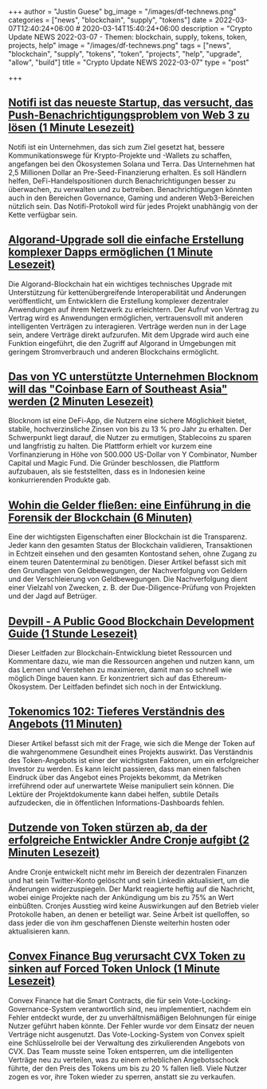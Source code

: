 +++
author = "Justin Guese"
bg_image = "/images/df-technews.png"
categories = ["news", "blockchain", "supply", "tokens"]
date = 2022-03-07T12:40:24+06:00 # 2020-03-14T15:40:24+06:00
description = "Crypto Update NEWS 2022-03-07 - Themen: blockchain, supply, tokens, token, projects, help"
image = "/images/df-technews.png"
tags = ["news", "blockchain", "supply", "tokens", "token", "projects", "help", "upgrade", "allow", "build"]
title = "Crypto Update NEWS 2022-03-07"
type = "post"

+++

## [Notifi ist das neueste Startup, das versucht, das Push-Benachrichtigungsproblem von Web 3 zu lösen (1 Minute Lesezeit)](https://www.coindesk.com/business/2022/03/03/notifi-is-latest-startup-trying-to-crack-web-3s-push-notification-problem/)

 Notifi ist ein Unternehmen, das sich zum Ziel gesetzt hat, bessere Kommunikationswege für Krypto-Projekte und -Wallets zu schaffen, angefangen bei den Ökosystemen Solana und Terra. Das Unternehmen hat 2,5 Millionen Dollar an Pre-Seed-Finanzierung erhalten. Es soll Händlern helfen, DeFi-Handelspositionen durch Benachrichtigungen besser zu überwachen, zu verwalten und zu betreiben. Benachrichtigungen könnten auch in den Bereichen Governance, Gaming und anderen Web3-Bereichen nützlich sein. Das Notifi-Protokoll wird für jedes Projekt unabhängig von der Kette verfügbar sein.

## [Algorand-Upgrade soll die einfache Erstellung komplexer Dapps ermöglichen (1 Minute Lesezeit)](https://www.coindesk.com/tech/2022/03/04/algorand-upgrade-set-to-allow-for-easy-creation-of-complex-dapps/)

 Die Algorand-Blockchain hat ein wichtiges technisches Upgrade mit Unterstützung für kettenübergreifende Interoperabilität und Änderungen veröffentlicht, um Entwicklern die Erstellung komplexer dezentraler Anwendungen auf ihrem Netzwerk zu erleichtern. Der Aufruf von Vertrag zu Vertrag wird es Anwendungen ermöglichen, vertrauensvoll mit anderen intelligenten Verträgen zu interagieren. Verträge werden nun in der Lage sein, andere Verträge direkt aufzurufen. Mit dem Upgrade wird auch eine Funktion eingeführt, die den Zugriff auf Algorand in Umgebungen mit geringem Stromverbrauch und anderen Blockchains ermöglicht.

## [Das von YC unterstützte Unternehmen Blocknom will das "Coinbase Earn of Southeast Asia" werden (2 Minuten Lesezeit)](https://techcrunch.com/2022/03/03/yc-backed-blocknom-wants-to-become-the-coinbase-earn-of-southeast-asia/)

 Blocknom ist eine DeFi-App, die Nutzern eine sichere Möglichkeit bietet, stabile, hochverzinsliche Zinsen von bis zu 13 % pro Jahr zu erhalten. Der Schwerpunkt liegt darauf, die Nutzer zu ermutigen, Stablecoins zu sparen und langfristig zu halten. Die Plattform erhielt vor kurzem eine Vorfinanzierung in Höhe von 500.000 US-Dollar von Y Combinator, Number Capital und Magic Fund. Die Gründer beschlossen, die Plattform aufzubauen, als sie feststellten, dass es in Indonesien keine konkurrierenden Produkte gab.

## [Wohin die Gelder fließen: eine Einführung in die Forensik der Blockchain (6 Minuten)](https://www.thedefiedge.com/an-introduction-to-on-chain-forensics/)

 Eine der wichtigsten Eigenschaften einer Blockchain ist die Transparenz. Jeder kann den gesamten Status der Blockchain validieren, Transaktionen in Echtzeit einsehen und den gesamten Kontostand sehen, ohne Zugang zu einem teuren Datenterminal zu benötigen. Dieser Artikel befasst sich mit den Grundlagen von Geldbewegungen, der Nachverfolgung von Geldern und der Verschleierung von Geldbewegungen. Die Nachverfolgung dient einer Vielzahl von Zwecken, z. B. der Due-Diligence-Prüfung von Projekten und der Jagd auf Betrüger.

## [Devpill - A Public Good Blockchain Development Guide (1 Stunde Lesezeit)](https://github.com/dcbuild3r/blockchain-development-guide)

 Dieser Leitfaden zur Blockchain-Entwicklung bietet Ressourcen und Kommentare dazu, wie man die Ressourcen angehen und nutzen kann, um das Lernen und Verstehen zu maximieren, damit man so schnell wie möglich Dinge bauen kann. Er konzentriert sich auf das Ethereum-Ökosystem. Der Leitfaden befindet sich noch in der Entwicklung.

## [Tokenomics 102: Tieferes Verständnis des Angebots (11 Minuten)](https://cryptonat.substack.com/p/tokenomics-102-supply?s=r)

 Dieser Artikel befasst sich mit der Frage, wie sich die Menge der Token auf die wahrgenommene Gesundheit eines Projekts auswirkt. Das Verständnis des Token-Angebots ist einer der wichtigsten Faktoren, um ein erfolgreicher Investor zu werden. Es kann leicht passieren, dass man einen falschen Eindruck über das Angebot eines Projekts bekommt, da Metriken irreführend oder auf unerwartete Weise manipuliert sein können. Die Lektüre der Projektdokumente kann dabei helfen, subtile Details aufzudecken, die in öffentlichen Informations-Dashboards fehlen.

## [Dutzende von Token stürzen ab, da der erfolgreiche Entwickler Andre Cronje aufgibt (2 Minuten Lesezeit)](https://www.coindesk.com/business/2022/03/06/dozens-of-tokens-tumble-as-prolific-developer-andre-cronje-calls-it-quits/)

 Andre Cronje entwickelt nicht mehr im Bereich der dezentralen Finanzen und hat sein Twitter-Konto gelöscht und sein Linkedin aktualisiert, um die Änderungen widerzuspiegeln. Der Markt reagierte heftig auf die Nachricht, wobei einige Projekte nach der Ankündigung um bis zu 75% an Wert einbüßten. Cronjes Ausstieg wird keine Auswirkungen auf den Betrieb vieler Protokolle haben, an denen er beteiligt war. Seine Arbeit ist quelloffen, so dass jeder die von ihm geschaffenen Dienste weiterhin hosten oder aktualisieren kann.

## [Convex Finance Bug verursacht CVX Token zu sinken auf Forced Token Unlock (1 Minute Lesezeit)](https://www.coindesk.com/tech/2022/03/04/convex-finance-bug-causes-cvx-token-to-sink-on-forced-token-unlock/)

 Convex Finance hat die Smart Contracts, die für sein Vote-Locking-Governance-System verantwortlich sind, neu implementiert, nachdem ein Fehler entdeckt wurde, der zu unverhältnismäßigen Belohnungen für einige Nutzer geführt haben könnte. Der Fehler wurde vor dem Einsatz der neuen Verträge nicht ausgenutzt. Das Vote-Locking-System von Convex spielt eine Schlüsselrolle bei der Verwaltung des zirkulierenden Angebots von CVX. Das Team musste seine Token entsperren, um die intelligenten Verträge neu zu verteilen, was zu einem erheblichen Angebotsschock führte, der den Preis des Tokens um bis zu 20 % fallen ließ. Viele Nutzer zogen es vor, ihre Token wieder zu sperren, anstatt sie zu verkaufen.

